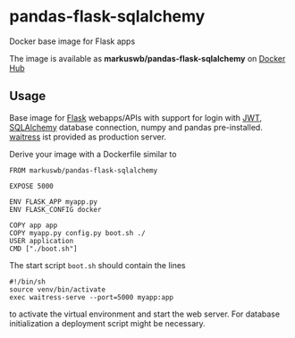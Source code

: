 # pandas-flask-sqlalchemy
Docker base image for Flask apps

The image is available as **markuswb/pandas-flask-sqlalchemy** 
on [Docker Hub](https://hub.docker.com/r/markuswb/pandas-flask-sqlalchemy)

## Usage
Base image for [Flask](https://flask.palletsprojects.com/en/2.1.x/) webapps/APIs with support for login with [JWT](https://itsdangerous.palletsprojects.com/en/2.1.x/),  [SQLAlchemy](https://flask.palletsprojects.com/en/1.1.x/patterns/sqlalchemy/) database connection, numpy and pandas pre-installed. [waitress](https://docs.pylonsproject.org/projects/waitress/en/latest/) ist provided as production server.

Derive your image with a Dockerfile similar to

<pre><code>FROM markuswb/pandas-flask-sqlalchemy

EXPOSE 5000

ENV FLASK_APP myapp.py
ENV FLASK_CONFIG docker

COPY app app
COPY myapp.py config.py boot.sh ./
USER application
CMD ["./boot.sh"]
</code></pre>

The start script `boot.sh` should contain the lines

<pre><code>#!/bin/sh
source venv/bin/activate
exec waitress-serve --port=5000 myapp:app
</code></pre>

to activate the virtual environment and start the web server. For database initialization a deployment script might be necessary.
